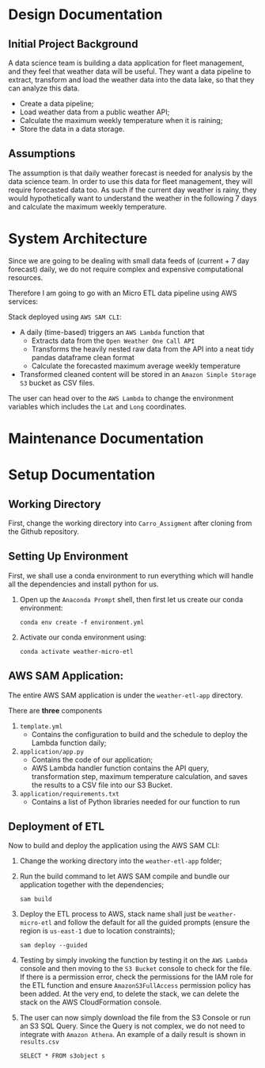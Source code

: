 # Design Documentation

## Initial Project Background

A data science team is building a data application for fleet management, and they feel that weather data will be useful. They want a data pipeline to extract, transform and load the weather data into the data lake, so that they can analyze this data.

- Create a data pipeline;
- Load weather data from a public weather API;
- Calculate the maximum weekly temperature when it is raining;
- Store the data in a data storage.

## Assumptions

The assumption is that daily weather forecast is needed for analysis by the data science team. In order to use this data for fleet management, they will require forecasted data too. As such if the current day weather is rainy, they would hypothetically want to understand the weather in the following 7 days and calculate the maximum weekly temperature.

# System Architecture

Since we are going to be dealing with small data feeds of (current + 7 day forecast) daily, we do not require complex and expensive computational resources. 

Therefore I am going to go with an Micro ETL data pipeline using AWS services:

Stack deployed using `AWS SAM CLI`:
- A daily (time-based) triggers an `AWS Lambda` function that 
    * Extracts data from the `Open Weather One Call API`
    * Transforms the heavily nested raw data from the API into a neat tidy pandas dataframe clean format
    * Calculate the forecasted maximum average weekly temperature
- Transformed cleaned content will be stored in an `Amazon Simple Storage S3` bucket as CSV files. 

The user can head over to the `AWS Lambda` to change the environment variables which includes the `Lat` and `Long` coordinates.

# Maintenance Documentation

# Setup Documentation

## Working Directory

First, change the working directory into  `Carro_Assigment` after cloning from the Github repository.

## Setting Up Environment

First, we shall use a conda environment to run everything which will handle all the dependencies and install python for us.

1. Open up the `Anaconda Prompt` shell, then first let us create our conda environment:

    ```console
    conda env create -f environment.yml
    ```

2. Activate our conda environment using:

    ```console
    conda activate weather-micro-etl
    ```

## AWS SAM Application:

The entire AWS SAM application is under the `weather-etl-app` directory.

There are **three** components

1. `template.yml`
    - Contains the configuration to build and the schedule to deploy the Lambda function daily;
2. `application/app.py` 
    - Contains the code of our application;
    - AWS Lambda handler function contains the API query, transformation step, maximum temperature calculation, and saves the results to a CSV file into our S3 Bucket.
3. `application/requirements.txt`
    - Contains a list of Python libraries needed for our function to run

## Deployment of ETL

Now to build and deploy the application using the AWS SAM CLI:

1. Change the working directory into the `weather-etl-app` folder;
2. Run the build command to let AWS SAM compile and bundle our application together with the dependencies;

    ```console
    sam build
    ```
3. Deploy the ETL process to AWS, stack name shall just be `weather-micro-etl` and follow the default for all the guided prompts (ensure the region is `us-east-1` due to location constraints);

    ```console
    sam deploy --guided
    ```
4. Testing by simply invoking the function by testing it on the `AWS Lambda` console and then moving to the `S3 Bucket` console to check for the file. If there is a permission error, check the permissions for the IAM role for the ETL function and ensure `AmazonS3FullAccess` permission policy has been added.
At the very end, to delete the stack, we can delete the stack on the AWS CloudFormation console.

5. The user can now simply download the file from the S3 Console or run an S3 SQL Query. Since the Query is not complex, we do not need to integrate with `Amazon Athena`. An example of a daily result is shown in `results.csv`

    ```console
    SELECT * FROM s3object s 
    ```